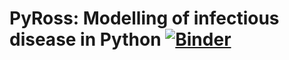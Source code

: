 PyRoss: Modelling of infectious disease in Python
[![Binder](https://mybinder.org/badge.svg)](https://mybinder.org/v2/gh/rajeshrinet/pyross/master?filepath=examples)
========
